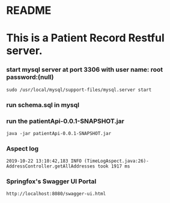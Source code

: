 README
======================================================
This is a Patient Record Restful server.
======================================================

### start mysql server at port 3306 with user name: root password:(null)
    sudo /usr/local/mysql/support-files/mysql.server start
    
### run schema.sql in mysql

### run the patientApi-0.0.1-SNAPSHOT.jar
    java -jar patientApi-0.0.1-SNAPSHOT.jar
   
### Aspect log 
    2019-10-22 13:10:42,183 INFO (TimeLogAspect.java:26)- AddressController.getAllAddresses took 1917 ms

### Springfox's Swagger UI Portal
    http://localhost:8080/swagger-ui.html



